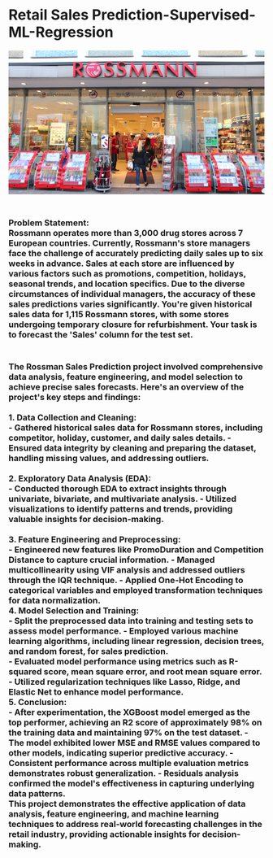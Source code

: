 <h1 align="left">Retail Sales Prediction-Supervised-ML-Regression</h1>

![Local GIF](img.jpg)

<h3 align="Left">
<br>
Problem Statement:
<br>
Rossmann operates more than 3,000 drug stores across 7 European countries. Currently, Rossmann's store managers face the challenge of accurately predicting daily sales up to six weeks in advance. Sales at each store are influenced by various factors such as promotions, competition, holidays, seasonal trends, and location specifics. Due to the diverse circumstances of individual managers, the accuracy of these sales predictions varies significantly. You're given historical sales data for 1,115 Rossmann stores, with some stores undergoing temporary closure for refurbishment. Your task is to forecast the 'Sales' column for the test set.<br>
<br>
<h3 Project Summary: </h3>
The Rossman Sales Prediction project involved comprehensive data analysis, feature engineering, and model selection to achieve precise sales forecasts. Here's an overview of the project's key steps and findings:<br>
<br>
1. Data Collection and Cleaning:<br>
- Gathered historical sales data for Rossmann stores, including competitor, holiday, customer, and daily sales details.
- Ensured data integrity by cleaning and preparing the dataset, handling missing values, and addressing outliers.<br>
<br>
2. Exploratory Data Analysis (EDA):<br>
- Conducted thorough EDA to extract insights through univariate, bivariate, and multivariate analysis.
- Utilized visualizations to identify patterns and trends, providing valuable insights for decision-making.<br>
<br>
3. Feature Engineering and Preprocessing: <br>
- Engineered new features like PromoDuration and Competition Distance to capture crucial information.
- Managed multicollinearity using VIF analysis and addressed outliers through the IQR technique.
- Applied One-Hot Encoding to categorical variables and employed transformation techniques for data normalization.
<br>
4. Model Selection and Training: <br>
- Split the preprocessed data into training and testing sets to assess model performance.
- Employed various machine learning algorithms, including linear regression, decision trees, and random forest, for sales prediction. <br>
- Evaluated model performance using metrics such as R-squared score, mean square error, and root mean square error.
- Utilized regularization techniques like Lasso, Ridge, and Elastic Net to enhance model performance.
<br>
5. Conclusion:<br>
- After experimentation, the XGBoost model emerged as the top performer, achieving an R2 score of approximately 98% on the training data and maintaining 97% on the test dataset.
- The model exhibited lower MSE and RMSE values compared to other models, indicating superior predictive accuracy.
- Consistent performance across multiple evaluation metrics demonstrates robust generalization.
- Residuals analysis confirmed the model's effectiveness in capturing underlying data patterns.
  <br>
This project demonstrates the effective application of data analysis, feature engineering, and machine learning techniques to address real-world forecasting challenges in the retail industry, providing actionable insights for decision-making.  

</h3>
